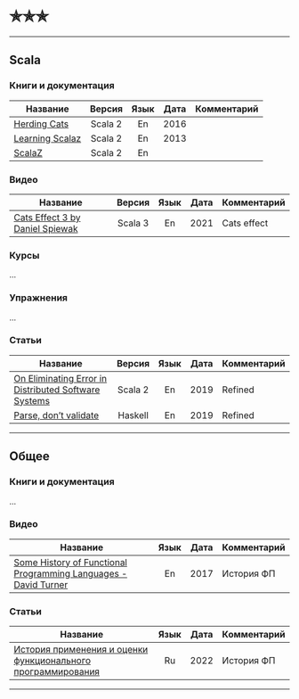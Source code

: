 # ✯✯✯

--- 

## Scala

### Книги и документация

| Название                                               |  Версия  | Язык | Дата | Комментарий |
|--------------------------------------------------------|:--------:|:----:|------|-------------|
| [Herding Cats](https://eed3si9n.com/herding-cats)      | Scala 2  |  En  | 2016 |             |
| [Learning Scalaz](http://eed3si9n.com/learning-scalaz) | Scala 2  |  En  | 2013 |             |
| [ScalaZ](https://scalaz.github.io/7)                   | Scala 2  |  En  |      |             |

### Видео

| Название                                                                       |  Версия  | Язык | Дата | Комментарий |
|--------------------------------------------------------------------------------|:--------:|:----:|------|-------------|
| [Cats Effect 3 by Daniel Spiewak](https://www.youtube.com/watch?v=KZtVBtOrP50) | Scala 3  |  En  | 2021 | Cats effect |

### Курсы

...

### Упражнения

...

### Статьи

| Название                                                                                                                                 |  Версия  | Язык | Дата | Комментарий |
|------------------------------------------------------------------------------------------------------------------------------------------|:--------:|:----:|------|-------------|
| [On Eliminating Error in Distributed Software Systems](https://blog.colinbreck.com/on-eliminating-error-in-distributed-software-systems) | Scala 2  |  En  | 2019 | Refined     |
| [Parse, don’t validate](https://lexi-lambda.github.io/blog/2019/11/05/parse-don-t-validate)                                              | Haskell  |  En  | 2019 | Refined     |

--- 

## Общее

### Книги и документация

...

### Видео

| Название                                                                       | Язык | Дата | Комментарий |
|--------------------------------------------------------------------------------|:----:|------|-------------|
| [Some History of Functional Programming Languages - David Turner](https://www.youtube.com/watch?v=QVwm9jlBTik) |  En  | 2017 | История ФП |

### Статьи

| Название                                                                   | Язык | Дата | Комментарий |
|----------------------------------------------------------------------------|:----:|------|-------------|
| [История применения и оценки функционального программирования](https://gist.github.com/klapaucius/f0adec8a567b7bf000c8bcf99686a9bd) |  Ru  | 2022 | История ФП |


---
